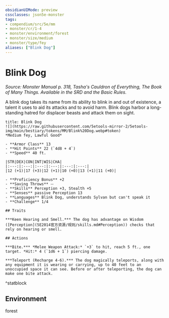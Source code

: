 ```yaml
---
obsidianUIMode: preview
cssclasses: json5e-monster
tags:
- compendium/src/5e/mm
- monster/cr/1-4
- monster/environment/forest
- monster/size/medium
- monster/type/fey
aliases: ["Blink Dog"]
---
```

# Blink Dog
*Source: Monster Manual p. 318, Tasha's Cauldron of Everything, The Book of Many Things. Available in the SRD and the Basic Rules.*  

A blink dog takes its name from its ability to blink in and out of existence, a talent it uses to aid its attacks and to avoid harm. Blink dogs harbor a long-standing hatred for displacer beasts and attack them on sight.

```ad-statblock
title: Blink Dog
![](https://raw.githubusercontent.com/5etools-mirror-2/5etools-img/main/bestiary/tokens/MM/Blink%20Dog.webp#token)
*Medium fey, Lawful Good*

- **Armor Class** 13
- **Hit Points** 22 (`4d8 + 4`)
- **Speed** 40 ft.

|STR|DEX|CON|INT|WIS|CHA|
|:---:|:---:|:---:|:---:|:---:|:---:|
|12 (+1)|17 (+3)|12 (+1)|10 (+0)|13 (+1)|11 (+0)|

- **Proficiency Bonus** +2
- **Saving Throws** ⏤
- **Skills** Perception +3, Stealth +5
- **Senses** passive Perception 13
- **Languages** Blink Dog, understands Sylvan but can't speak it
- **Challenge** 1/4

## Traits

***Keen Hearing and Smell.*** The dog has advantage on Wisdom ([Perception](5E2014官方资源/规则/skills.md#Perception)) checks that rely on hearing or smell.

## Actions

***Bite.*** *Melee Weapon Attack:* `+3` to hit, reach 5 ft., one target. *Hit:* 4 (`1d6 + 1`) piercing damage.

***Teleport (Recharge 4-6).*** The dog magically teleports, along with any equipment it is wearing or carrying, up to 40 feet to an unoccupied space it can see. Before or after teleporting, the dog can make one bite attack.
```
^statblock

## Environment

forest